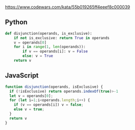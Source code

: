 https://www.codewars.com/kata/55b019265ff4eeef8c000039

## Python
```python
def disjunction(operands, is_exclusive):
    if not is_exclusive: return True in operands
    v = operands[0]
    for i in range(1, len(operands)):
        if v == operands[i]: v = False
        else: v = True
    return v
```

## JavaScript
```js
function disjunction(operands, isExclusive) {
  if (!isExclusive) return operands.indexOf(true)>-1
  let v = operands[0];
  for (let i=1;i<operands.length;i++) {
    if (v == operands[i]) v = false;
    else v = true;
  }
  return v
}
```